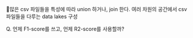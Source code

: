 많은 csv 파일들을 특성에 따라 union 하거나, join 한다. 
여러 차원의 공간에서 csv 파일들을 다루는 data lakes 구성

Q. 언제 F1-score를 쓰고, 언제 R2-score를 사용할까?



